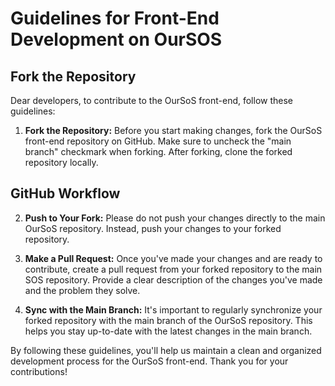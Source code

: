 # Guidelines for Front-End Development on OurSOS

## Fork the Repository

Dear developers, to contribute to the OurSoS front-end, follow these guidelines:

1. **Fork the Repository:** Before you start making changes, fork the OurSoS front-end repository on GitHub. Make sure to uncheck the "main branch" checkmark when forking.
    After forking, clone the forked repository locally.

## GitHub Workflow

2. **Push to Your Fork:** Please do not push your changes directly to the main OurSoS repository. Instead, push your changes to your forked repository.

3. **Make a Pull Request:** Once you've made your changes and are ready to contribute, create a pull request from your forked repository to the main SOS repository. Provide a clear description of the changes you've made and the problem they solve.

4. **Sync with the Main Branch:** It's important to regularly synchronize your forked repository with the main branch of the OurSoS repository. This helps you stay up-to-date with the latest changes in the main branch.

By following these guidelines, you'll help us maintain a clean and organized development process for the OurSoS front-end. Thank you for your contributions!

